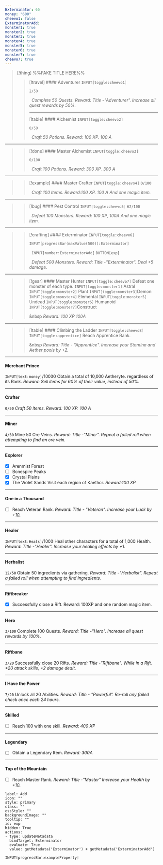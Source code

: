 ```yaml
---
Exterminator: 65
money: "600"
cheevo1: false
ExterminatorAdd: 
monster1: true
monster2: true
monster3: true
monster4: true
monster5: true
monster6: true
monster7: true
cheevo7: true
---
```

>[!thing] %%FAKE TITLE HERE%%
>>[!travel]  #### Adventurer `INPUT[toggle:cheevo1]`
>>
>>`2/50`
>>
>>&nbsp;
>>*Complete 50 Quests.* 
>>*Reward: Title -"Adventurer". Increase all quest rewards by 50%.*
>>
>>---
>>[!table] #### Alchemist `INPUT[toggle:cheevo2]`
>>
>>`0/50`
>>
>>&nbsp;
>>*Craft 50 Potions. Reward: 100 XP. 100 A* 
>>
---
>>[!done] #### Master Alchemist `INPUT[toggle:cheevo3]`
>>
>>`0/100`
>>
>>&nbsp;
>>*Craft 100 Potions. Reward: 300 XP. 300 A* 
>>
---
>>[!example] #### Master Crafter `INPUT[toggle:cheevo4]`
>>`0/100`
>>
>>&nbsp;
>>*Craft 100 Items. Reward:100 XP. 100 A And one magic item.*
>>
---
>>[!bug] #### Pest Control `INPUT[toggle:cheevo5]`
>>`62/100`
>>
>>&nbsp;
>>*Defeat 100 Monsters. Reward: 100 XP, 100A And one magic item.*
>>
---
>>[!crafting] #### Exterminator `INPUT[toggle:cheevo6]`
>>```meta-bind
>>INPUT[progressBar(maxValue(500)):Exterminator]
>>```
>>
>>&nbsp;
>>`INPUT[number:ExterminatorAdd]` `BUTTON[exp]`
>>
>>&nbsp;
>>*Defeat 500 Monsters.* 
>>*Reward: Title -"Exterminator". Deal +5 damage.* 
>>
---
>>[!gear] #### Master Hunter `INPUT[toggle:cheevo7]`
>>Defeat one monster of each type.
>>`INPUT[toggle:monster1]` Astral
>>`INPUT[toggle:monster2]` Plant
>>`INPUT[toggle:monster3]`Demon
>>`INPUT[toggle:monster4]` Elemental
>>`INPUT[toggle:monster5]` Undead
>>`INPUT[toggle:monster6]` Humanoid
>>`INPUT[toggle:monster7]`Construct
>>
>>&nbsp
>>*Reward: 100 XP 100A*

---
>>[!table] #### Climbing the Ladder `INPUT[toggle:cheevo8]`
>>`INPUT[toggle:apprentice]` Reach Apprentice Rank.
>>
>>&nbsp
>>*Reward: Title - "Apprentice". Increase your Stamina and Aether pools by +2.*
>>
---
#### Merchant Prince
`INPUT[text:money]`/10000 
Obtain a total of 10,000 Aetheryte. regardless of its Rank. *Reward: Sell items for 60% of their value, instead of 50%.*

---
#### Crafter 
`0/50`
*Craft 50 Items. Reward: 100 XP. 100 A*

---
#### Miner
`4/50`
Mine 50 Ore Veins. *Reward: Title -"Miner". Repeat a failed roll when attempting to find an ore vein.*

---
#### Explorer
- [x] Arenmist Forest
- [ ] Bonespire Peaks
- [x] Crystal Plains
- [x] The Violet Sands
Visit each region of Kaethor.  *Reward:100 XP* 

---
#### One in a Thousand
- [ ] Reach Veteran Rank.
*Reward: Title - "Veteran".  Increase your Luck by +10.* 

---
#### Healer 
 `INPUT[text:Heals]`/1000
Heal other characters for a total of 1,000 Health. *Reward: Title -"Healer". Increase your healing effects by +1.* 

---

#### Herbalist
`12/50`
Obtain 50 ingredients via gathering. *Reward: Title -"Herbalist". Repeat a failed roll when attempting to find ingredients.*

---
#### Riftbreaker 
- [x] Successfully close a Rift.
Reward: 100XP and one random magic item. 

---
#### Hero
`3/100`
Complete 100 Quests. *Reward: Title -"Hero". Increase all quest rewards by 100%.*

---

#### Riftbane
`3/20` 
Successfully close 20 Rifts. *Reward: Title -"Riftbane". While in a Rift. +20 attack skills, +2 damage dealt.* 

---
#### I Have the Power
`7/20` 
Unlock all 20 Abilities. 
*Reward: Title - "Powerful". Re-roll any failed check once each 24 hours.*

---
#### Skilled
- [ ] Reach 100 with one skill. 
*Reward: 400 XP* 

---
#### Legendary 
- [ ] Obtain a Legendary Item. 
*Reward: 300A*

---
#### Top of the Mountain 
- [ ] Reach Master Rank. 
*Reward: Title -"Master" Increase your Health by +10.* 
 

```meta-bind-button
label: Add
icon: ""
style: primary
class: ""
cssStyle: ""
backgroundImage: ""
tooltip: ""
id: exp
hidden: True
actions:
- type: updateMetadata
  bindTarget: Exterminator
  evaluate: True
  value: getMetadata('Exterminator') + getMetadata('ExterminatorAdd')

```



```meta-bind
INPUT[progressBar:exampleProperty]
```
